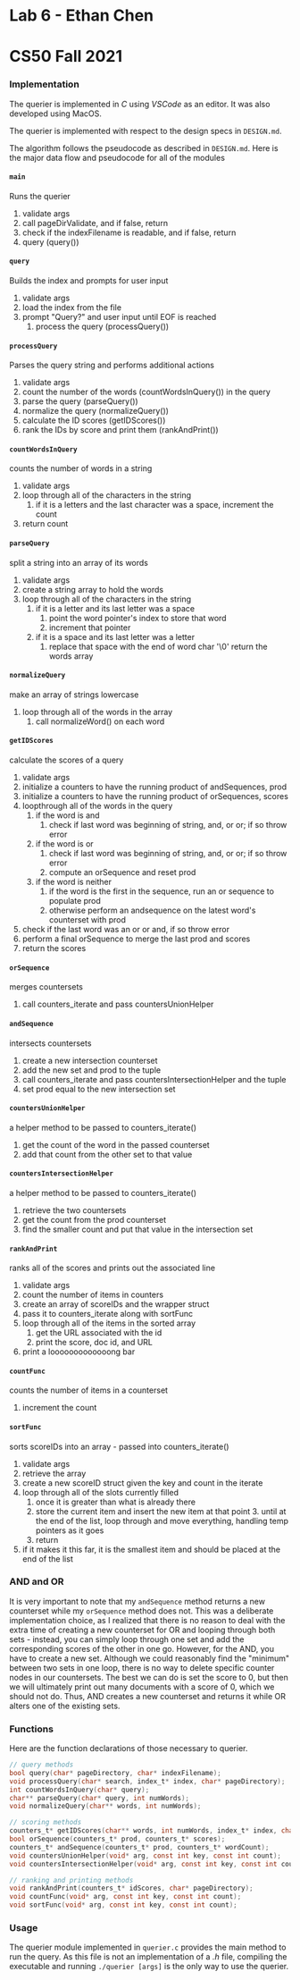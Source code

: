 # Lab 6 - Ethan Chen
# CS50 Fall 2021

### Implementation

The querier is implemented in _C_ using _VSCode_ as an editor. It was also developed using MacOS.

The querier is implemented with respect to the design specs in `DESIGN.md`.

The algorithm follows the pseudocode as described in `DESIGN.md`. Here is the major data flow and pseudocode for all of the modules

#### `main`
Runs the querier

1. validate args
2. call pageDirValidate, and if false, return
3. check if the indexFilename is readable, and if false, return
3. query (query())

#### `query`
Builds the index and prompts for user input

1. validate args
2. load the index from the file
3. prompt "Query?" and user input until EOF is reached
    1. process the query (processQuery())


#### `processQuery`
Parses the query string and performs additional actions

1. validate args
2. count the number of the words (countWordsInQuery()) in the query
3. parse the query (parseQuery()) 
4. normalize the query (normalizeQuery())
5. calculate the ID scores (getIDScores())
6. rank the IDs by score and print them (rankAndPrint())


#### `countWordsInQuery`
counts the number of words in a string

1. validate args
2. loop through all of the characters in the string
    1. if it is a letters and the last character was a space, increment the count
3. return count


#### `parseQuery`
split a string into an array of its words

1. validate args
2. create a string array to hold the words
3. loop through all of the characters in the string
    1. if it is a letter and its last letter was a space
        1. point the word pointer's index to store that word
        2. increment that pointer
    2. if it is a space and its last letter was a letter
        1. replace that space with the end of word char '\0'
return the words array


#### `normalizeQuery`
make an array of strings lowercase

1. loop through all of the words in the array
    1. call normalizeWord() on each word


#### `getIDScores`
calculate the scores of a query

1. validate args
2. initialize a counters to have the running product of andSequences, prod
3. initialize a counters to have the running product of orSequences, scores
4. loopthrough all of the words in the query
    1. if the word is and
        1. check if last word was beginning of string, and, or or; if so throw error
    2. if the word is or
        1. check if last word was beginning of string, and, or or; if so throw error
        2. compute an orSequence and reset prod
    3. if the word is neither
        1. if the word is the first in the sequence, run an or sequence to populate prod
        2. otherwise perform an andsequence on the latest word's counterset with prod
5. check if the last word was an or or and, if so throw error
6. perform a final orSequence to merge the last prod and scores
7. return the scores


#### `orSequence`
merges countersets

1. call counters_iterate and pass countersUnionHelper


#### `andSequence`
intersects countersets

1. create a new intersection counterset
2. add the new set and prod to the tuple
3. call counters_iterate and pass countersIntersectionHelper and the tuple
4. set prod equal to the new intersection set


#### `countersUnionHelper`
a helper method to be passed to counters_iterate()

1. get the count of the word in the passed counterset
2. add that count from the other set to that value


#### `countersIntersectionHelper`
a helper method to be passed to counters_iterate()

1. retrieve the two countersets
2. get the count from the prod counterset
3. find the smaller count and put that value in the intersection set


#### `rankAndPrint`
ranks all of the scores and prints out the associated line

1. validate args
2. count the number of items in counters
3. create an array of scoreIDs and the wrapper struct
4. pass it to counters_iterate along with sortFunc
5. loop through all of the items in the sorted array
    1. get the URL associated with the id
    2. print the score, doc id, and URL
6. print a looooooooooooong bar

#### `countFunc`
counts the number of items in a counterset

1. increment the count


#### `sortFunc`
sorts scoreIDs into an array - passed into counters_iterate()

1. validate args
2. retrieve the array
3. create a new scoreID struct given the key and count in the iterate
4. loop through all of the slots currently filled
    1. once it is greater than what is already there
    2. store the current item and insert the new item at that point
        3. until at the end of the list, loop through and move everything, handling temp pointers as it goes
    3. return
5. if it makes it this far, it is the smallest item and should be placed at the end of the list

### AND and OR

It is very important to note that my `andSequence` method returns a new counterset while my `orSequence` method does not. This was a deliberate implementation choice, as I realized that there is no reason to deal with the extra time of creating a new counterset for OR and looping through both sets - instead, you can simply loop through one set and add the corresponding scores of the other in one go. However, for the AND, you have to create a new set. Although we could reasonably find the "minimum" between two sets in one loop, there is no way to delete specific counter nodes in our countersets. The best we can do is set the score to 0, but then we will ultimately print out many documents with a score of 0, which we should not do. Thus, AND creates a new counterset and returns it while OR alters one of the existing sets.


### Functions

Here are the function declarations of those necessary to querier.

```c
// query methods
bool query(char* pageDirectory, char* indexFilename);
void processQuery(char* search, index_t* index, char* pageDirectory);
int countWordsInQuery(char* query);
char** parseQuery(char* query, int numWords);
void normalizeQuery(char** words, int numWords);

// scoring methods
counters_t* getIDScores(char** words, int numWords, index_t* index, char* pageDirectory);
bool orSequence(counters_t* prod, counters_t* scores);
counters_t* andSequence(counters_t* prod, counters_t* wordCount);
void countersUnionHelper(void* arg, const int key, const int count);
void countersIntersectionHelper(void* arg, const int key, const int count);

// ranking and printing methods
void rankAndPrint(counters_t* idScores, char* pageDirectory);
void countFunc(void* arg, const int key, const int count);
void sortFunc(void* arg, const int key, const int count);
```

### Usage

The querier module implemented in `querier.c` provides the main method to run the query. As this file is not an implementation of a _.h_ file, compiling the executable and running `./querier [args]` is the only way to use the querier.